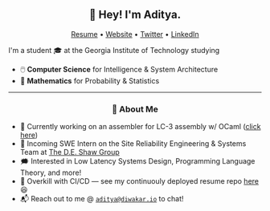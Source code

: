 <h2 align="center">👋 Hey! I'm Aditya.</h2>
<p align="center">
  <a href="https://files.aditya.diwakar.io/resume.pdf">Resume</a> •
  <a href="https://aditya.diwakar.io/">Website</a> •
  <a href="https://twitter.com/adityaxdiwakar">Twitter</a> •
  <a href="https://www.linkedin.com/in/adityadiwakar/">LinkedIn</a>
</p>


I'm a student 🎓 at the Georgia Institute of Technology studying
- 🖱️ **Computer Science** for Intelligence & System Architecture
- 🧮 **Mathematics** for Probability & Statistics

-------
<h3 align="center">🍎 About Me</h3>

- 🔭 Currently working on an assembler for LC-3 assembly w/ OCaml ([click here](https://github.com/adityaxdiwakar/ocamlc-3))
- 📆 Incoming SWE Intern on the Site Reliability Engineering & Systems Team at [The D.E. Shaw Group](https://www.deshaw.com/)
- 🗯️ Interested in Low Latency Systems Design, Programming Language Theory, and more!
- 📝 Overkill with CI/CD — see my continuouly deployed resume repo [here](https://github.com/adityaxdiwakar/resume) 😆
- 📬 Reach out to me @ [`aditya@diwakar.io`](mailto:aditya@diwakar.io) to chat!

